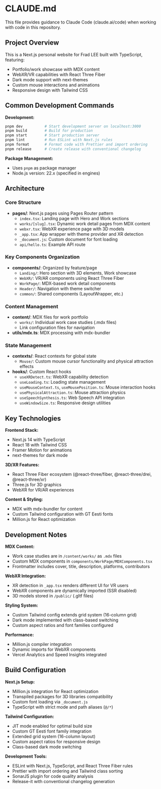 # CLAUDE.md

This file provides guidance to Claude Code (claude.ai/code) when working with code in this repository.

## Project Overview

This is a Next.js personal website for Frad LEE built with TypeScript, featuring:

- Portfolio/work showcase with MDX content
- WebXR/VR capabilities with React Three Fiber
- Dark mode support with next-themes
- Custom mouse interactions and animations
- Responsive design with Tailwind CSS

## Common Development Commands

**Development:**

```bash
pnpm dev          # Start development server on localhost:3000
pnpm build        # Build for production
pnpm start        # Start production server
pnpm lint         # Run ESLint with Next.js rules
pnpm format       # Format code with Prettier and import ordering
pnpm release      # Create release with conventional changelog
```

**Package Management:**

- Uses `pnpm` as package manager
- Node.js version: 22.x (specified in engines)

## Architecture

### Core Structure

- **pages/**: Next.js pages using Pages Router pattern
  - `index.tsx`: Landing page with Hero and Work sections
  - `works/[slug].tsx`: Dynamic work detail pages from MDX content
  - `webxr.tsx`: WebXR experience page with 3D models
  - `_app.tsx`: App wrapper with theme provider and XR detection
  - `_document.js`: Custom document for font loading
  - `api/hello.ts`: Example API route

### Key Components Organization

- **components/**: Organized by feature/page
  - `Landing/`: Hero section with 3D elements, Work showcase
  - `WebXR/`: VR/AR components using React Three Fiber
  - `WorkPage/`: MDX-based work detail components
  - `Header/`: Navigation with theme switcher
  - `common/`: Shared components (LayoutWrapper, etc.)

### Content Management

- **content/**: MDX files for work portfolio
  - `works/`: Individual work case studies (.mdx files)
  - Link configuration files for navigation
- **utils/mdx.ts**: MDX processing with mdx-bundler

### State Management

- **contexts/**: React contexts for global state
  - `Mouse/`: Custom mouse cursor functionality and physical attraction effects
- **hooks/**: Custom React hooks
  - `useXRDetect.ts`: WebXR capability detection
  - `useLoading.ts`: Loading state management
  - `useMouseContext.ts`, `useMousePosition.ts`: Mouse interaction hooks
  - `usePhysicalAttraction.ts`: Mouse attraction physics
  - `useSpeechSynthesis.ts`: Web Speech API integration
  - `useWindowSize.ts`: Responsive design utilities

## Key Technologies

**Frontend Stack:**

- Next.js 14 with TypeScript
- React 18 with Tailwind CSS
- Framer Motion for animations
- next-themes for dark mode

**3D/XR Features:**

- React Three Fiber ecosystem (@react-three/fiber, @react-three/drei, @react-three/xr)
- Three.js for 3D graphics
- WebXR for VR/AR experiences

**Content & Styling:**

- MDX with mdx-bundler for content
- Custom Tailwind configuration with GT Eesti fonts
- Million.js for React optimization

## Development Notes

**MDX Content:**

- Work case studies are in `/content/works/` as `.mdx` files
- Custom MDX components in `components/WorkPage/MDXComponents.tsx`
- Frontmatter includes cover, title, description, platforms, contributors

**WebXR Integration:**

- XR detection in `_app.tsx` renders different UI for VR users
- WebXR components are dynamically imported (SSR disabled)
- 3D models stored in `/public/` (.gltf files)

**Styling System:**

- Custom Tailwind config extends grid system (16-column grid)
- Dark mode implemented with class-based switching
- Custom aspect ratios and font families configured

**Performance:**

- Million.js compiler integration
- Dynamic imports for WebXR components
- Vercel Analytics and Speed Insights integrated

## Build Configuration

**Next.js Setup:**

- Million.js integration for React optimization
- Transpiled packages for 3D libraries compatibility
- Custom font loading via `_document.js`
- TypeScript with strict mode and path aliases (`@/*`)

**Tailwind Configuration:**

- JIT mode enabled for optimal build size
- Custom GT Eesti font family integration
- Extended grid system (16-column layout)
- Custom aspect ratios for responsive design
- Class-based dark mode switching

**Development Tools:**

- ESLint with Next.js, TypeScript, and React Three Fiber rules
- Prettier with import ordering and Tailwind class sorting
- SonarJS plugin for code quality analysis
- Release-it with conventional changelog generation
